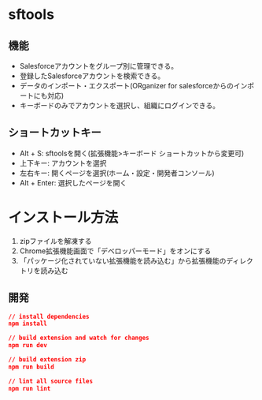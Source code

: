 # sftools
## 機能
- Salesforceアカウントをグループ別に管理できる。
- 登録したSalesforceアカウントを検索できる。
- データのインポート・エクスポート(ORganizer for salesforceからのインポートにも対応)
- キーボードのみでアカウントを選択し、組織にログインできる。

## ショートカットキー
- Alt + S: sftoolsを開く(拡張機能>キーボード ショートカットから変更可)
- 上下キー: アカウントを選択
- 左右キー: 開くページを選択(ホーム・設定・開発者コンソール)
- Alt + Enter: 選択したページを開く

# インストール方法
1. zipファイルを解凍する
2. Chrome拡張機能画面で「デベロッパーモード」をオンにする
3. 「パッケージ化されていない拡張機能を読み込む」から拡張機能のディレクトリを読み込む

## 開発

```json
// install dependencies
npm install

// build extension and watch for changes
npm run dev

// build extension zip
npm run build

// lint all source files
npm run lint
```
